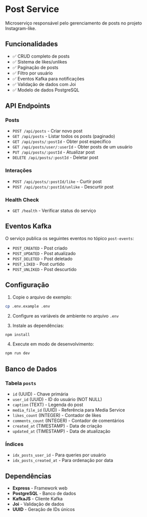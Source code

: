 # Post Service

Microserviço responsável pelo gerenciamento de posts no projeto Instagram-like.

## Funcionalidades

- ✅ CRUD completo de posts
- ✅ Sistema de likes/unlikes
- ✅ Paginação de posts
- ✅ Filtro por usuário
- ✅ Eventos Kafka para notificações
- ✅ Validação de dados com Joi
- ✅ Modelo de dados PostgreSQL

## API Endpoints

### Posts
- `POST /api/posts` - Criar novo post
- `GET /api/posts` - Listar todos os posts (paginado)
- `GET /api/posts/:postId` - Obter post específico
- `GET /api/posts/user/:userId` - Obter posts de um usuário
- `PUT /api/posts/:postId` - Atualizar post
- `DELETE /api/posts/:postId` - Deletar post

### Interações
- `POST /api/posts/:postId/like` - Curtir post
- `POST /api/posts/:postId/unlike` - Descurtir post

### Health Check
- `GET /health` - Verificar status do serviço

## Eventos Kafka

O serviço publica os seguintes eventos no tópico `post-events`:

- `POST_CREATED` - Post criado
- `POST_UPDATED` - Post atualizado
- `POST_DELETED` - Post deletado
- `POST_LIKED` - Post curtido
- `POST_UNLIKED` - Post descurtido

## Configuração

1. Copie o arquivo de exemplo:
```bash
cp .env.example .env
```

2. Configure as variáveis de ambiente no arquivo `.env`

3. Instale as dependências:
```bash
npm install
```

4. Execute em modo de desenvolvimento:
```bash
npm run dev
```

## Banco de Dados

### Tabela `posts`
- `id` (UUID) - Chave primária
- `user_id` (UUID) - ID do usuário (NOT NULL)
- `caption` (TEXT) - Legenda do post
- `media_file_id` (UUID) - Referência para Media Service
- `likes_count` (INTEGER) - Contador de likes
- `comments_count` (INTEGER) - Contador de comentários
- `created_at` (TIMESTAMP) - Data de criação
- `updated_at` (TIMESTAMP) - Data de atualização

### Índices
- `idx_posts_user_id` - Para queries por usuário
- `idx_posts_created_at` - Para ordenação por data

## Dependências

- **Express** - Framework web
- **PostgreSQL** - Banco de dados
- **KafkaJS** - Cliente Kafka
- **Joi** - Validação de dados
- **UUID** - Geração de IDs únicos